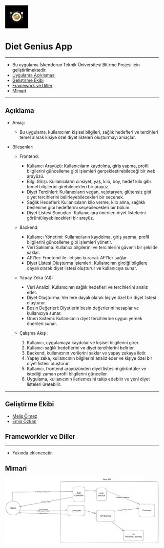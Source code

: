 
![Diet Genius](https://github.com/DietGenius/.github/blob/main/diet-genius-75x75.png) <h1>Diet Genius App</h1>

_____

- Bu uygulama İskenderun Teknik Üniversitesi Bitirme Projesi için geliştirilmektedir.
- [Uygulama Açıklaması](#Aciklama)
- [Geliştirme Ekibi](#gelistirme-ekibi)
- [Framework ve Diller](#frameworkler-ve-diller)
- [Mimari](#Mimari)

________

## Açıklama


- Amaç: 
  - Bu uygulama, kullanıcının kişisel bilgileri, sağlık hedefleri ve tercihleri temel alarak kişiye özel diyet listeleri oluşturmayı amaçlar.

- Bileşenler:

  - Frontend:
    - Kullanıcı Arayüzü: Kullanıcıların kaydolma, giriş yapma, profil bilgilerini güncelleme gibi işlemleri gerçekleştirebileceği bir web arayüzü.
    - Bilgi Girişi: Kullanıcıların cinsiyet, yaş, kilo, boy, hedef kilo gibi temel bilgilerini girebilecekleri bir arayüz.
    - Diyet Tercihleri: Kullanıcıların vegan, vejetaryen, glütensiz gibi diyet tercihlerini belirleyebilecekleri bir seçenek.
    - Sağlık Hedefleri: Kullanıcıların kilo verme, kilo alma, sağlıklı beslenme gibi hedeflerini seçebilecekleri bir bölüm.
    - Diyet Listesi Sonuçları: Kullanıcılara önerilen diyet listelerini görüntüleyebilecekleri bir arayüz.

  - Backend:
    - Kullanıcı Yönetimi: Kullanıcıların kaydolma, giriş yapma, profil bilgilerini güncelleme gibi işlemleri yönetir.
    - Veri Saklama: Kullanıcı bilgilerini ve tercihlerini güvenli bir şekilde saklar.
    - API'ler: Frontend ile iletişim kuracak API'ler sağlar.
    - Diyet Listesi Oluşturma İşlemleri: Kullanıcının girdiği bilgilere dayalı olarak diyet listesi oluşturur ve kullanıcıya sunar.

  - Yapay Zeka (AI):
    - Veri Analizi: Kullanıcının sağlık hedefleri ve tercihlerini analiz eder.
    - Diyet Oluşturma: Verilere dayalı olarak kişiye özel bir diyet listesi oluşturur.
    - Besin Değerleri: Diyetlerin besin değerlerini hesaplar ve kullanıcıya sunar.
    - Öneri Sistemi: Kullanıcının diyet tercihlerine uygun yemek önerileri sunar.

  - Çalışma Akışı:

    1. Kullanıcı, uygulamaya kaydolur ve kişisel bilgilerini girer.
    2. Kullanıcı sağlık hedeflerini ve diyet tercihlerini belirler.
    3. Backend, kullanıcının verilerini saklar ve yapay zekaya iletir.
    4. Yapay zeka, kullanıcının bilgilerini analiz eder ve kişiye özel bir diyet listesi oluşturur.
    5. Kullanıcı, frontend arayüzünden diyet listesini görüntüler ve istediği zaman profil bilgilerini günceller.
    6. Uygulama, kullanıcının ilerlemesini takip edebilir ve yeni diyet listeleri üretebilir.
  
____



## Geliştirme Ekibi
- [Melis Ölmez](https://github.com/melisolmez)
- [Emin Özkan](https://github.com/eminozkan)


## Frameworkler ve Diller
______
- Yakında eklenecetir.


## Mimari

![mimari](https://github.com/DietGenius/.github/blob/main/application-architecture.png)

